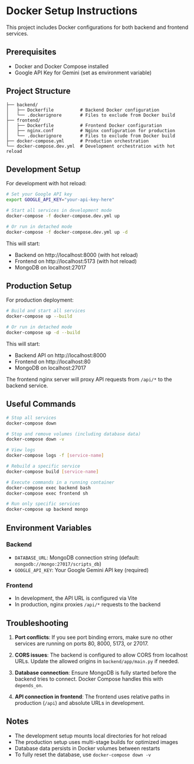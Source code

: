 # Docker Setup Instructions

This project includes Docker configurations for both backend and frontend services.

## Prerequisites

- Docker and Docker Compose installed
- Google API Key for Gemini (set as environment variable)

## Project Structure

```
├── backend/
│   ├── Dockerfile          # Backend Docker configuration
│   └── .dockerignore       # Files to exclude from Docker build
├── frontend/
│   ├── Dockerfile          # Frontend Docker configuration
│   ├── nginx.conf          # Nginx configuration for production
│   └── .dockerignore       # Files to exclude from Docker build
├── docker-compose.yml      # Production orchestration
└── docker-compose.dev.yml  # Development orchestration with hot reload
```

## Development Setup

For development with hot reload:

```bash
# Set your Google API key
export GOOGLE_API_KEY="your-api-key-here"

# Start all services in development mode
docker-compose -f docker-compose.dev.yml up

# Or run in detached mode
docker-compose -f docker-compose.dev.yml up -d
```

This will start:
- Backend on http://localhost:8000 (with hot reload)
- Frontend on http://localhost:5173 (with hot reload)
- MongoDB on localhost:27017

## Production Setup

For production deployment:

```bash
# Build and start all services
docker-compose up --build

# Or run in detached mode
docker-compose up -d --build
```

This will start:
- Backend API on http://localhost:8000
- Frontend on http://localhost:80
- MongoDB on localhost:27017

The frontend nginx server will proxy API requests from `/api/*` to the backend service.

## Useful Commands

```bash
# Stop all services
docker-compose down

# Stop and remove volumes (including database data)
docker-compose down -v

# View logs
docker-compose logs -f [service-name]

# Rebuild a specific service
docker-compose build [service-name]

# Execute commands in a running container
docker-compose exec backend bash
docker-compose exec frontend sh

# Run only specific services
docker-compose up backend mongo
```

## Environment Variables

### Backend
- `DATABASE_URL`: MongoDB connection string (default: `mongodb://mongo:27017/scripts_db`)
- `GOOGLE_API_KEY`: Your Google Gemini API key (required)

### Frontend
- In development, the API URL is configured via Vite
- In production, nginx proxies `/api/*` requests to the backend

## Troubleshooting

1. **Port conflicts**: If you see port binding errors, make sure no other services are running on ports 80, 8000, 5173, or 27017.

2. **CORS issues**: The backend is configured to allow CORS from localhost URLs. Update the allowed origins in `backend/app/main.py` if needed.

3. **Database connection**: Ensure MongoDB is fully started before the backend tries to connect. Docker Compose handles this with `depends_on`.

4. **API connection in frontend**: The frontend uses relative paths in production (`/api`) and absolute URLs in development.

## Notes

- The development setup mounts local directories for hot reload
- The production setup uses multi-stage builds for optimized images
- Database data persists in Docker volumes between restarts
- To fully reset the database, use `docker-compose down -v` 